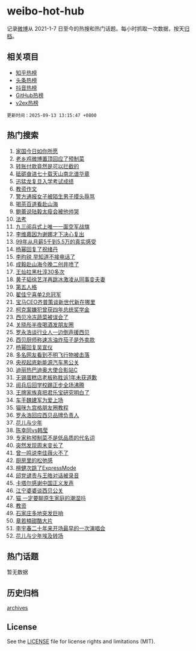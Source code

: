 # weibo-hot-hub

记录[微博](https://www.weibo.com)从 2021-1-7 日至今的热搜和热门话题。每小时抓取一次数据，按天[归档](archives)。

## 相关项目

- [知乎热榜](https://github.com/lonnyzhang423/zhihu-hot-hub)
- [头条热榜](https://github.com/lonnyzhang423/toutiao-hot-hub)
- [抖音热榜](https://github.com/lonnyzhang423/douyin-hot-hub)
- [GitHub热榜](https://github.com/lonnyzhang423/github-hot-hub)
- [v2ex热榜](https://github.com/lonnyzhang423/v2ex-hot-hub)


`更新时间：2025-09-13 13:15:47 +0800`

## 热门搜索

1. [家国今日如你所愿](https://m.weibo.cn/search?containerid=100103type%3D1%26t%3D10%26q%3D%23%E5%AE%B6%E5%9B%BD%E4%BB%8A%E6%97%A5%E5%A6%82%E4%BD%A0%E6%89%80%E6%84%BF%23&stream_entry_id=51&isnewpage=1&extparam=seat%3D1%26c_type%3D51%26q%3D%2523%25E5%25AE%25B6%25E5%259B%25BD%25E4%25BB%258A%25E6%2597%25A5%25E5%25A6%2582%25E4%25BD%25A0%25E6%2589%2580%25E6%2584%25BF%2523%26dgr%3D0%26cate%3D10103%26pos%3D0%26filter_type%3Drealtimehot%26stream_entry_id%3D51%26display_time%3D1757740545%26pre_seqid%3D17577405456410210545148)
1. [老乡鸡微博置顶回应了预制菜](https://m.weibo.cn/search?containerid=100103type%3D1%26t%3D10%26q%3D%23%E8%80%81%E4%B9%A1%E9%B8%A1%E5%BE%AE%E5%8D%9A%E7%BD%AE%E9%A1%B6%E5%9B%9E%E5%BA%94%E4%BA%86%E9%A2%84%E5%88%B6%E8%8F%9C%23&stream_entry_id=31&isnewpage=1&extparam=seat%3D1%26q%3D%2523%25E8%2580%2581%25E4%25B9%25A1%25E9%25B8%25A1%25E5%25BE%25AE%25E5%258D%259A%25E7%25BD%25AE%25E9%25A1%25B6%25E5%259B%259E%25E5%25BA%2594%25E4%25BA%2586%25E9%25A2%2584%25E5%2588%25B6%25E8%258F%259C%2523%26dgr%3D0%26filter_type%3Drealtimehot%26c_type%3D31%26band_rank%3D1%26pos%3D0%26cate%3D5001%26realpos%3D1%26lcate%3D5001%26flag%3D0%26stream_entry_id%3D31%26display_time%3D1757740545%26pre_seqid%3D17577405456410210545148)
1. [转账付款竟然是可以拦截的](https://m.weibo.cn/search?containerid=100103type%3D1%26t%3D10%26q%3D%E8%BD%AC%E8%B4%A6%E4%BB%98%E6%AC%BE%E7%AB%9F%E7%84%B6%E6%98%AF%E5%8F%AF%E4%BB%A5%E6%8B%A6%E6%88%AA%E7%9A%84&stream_entry_id=31&isnewpage=1&extparam=seat%3D1%26q%3D%25E8%25BD%25AC%25E8%25B4%25A6%25E4%25BB%2598%25E6%25AC%25BE%25E7%25AB%259F%25E7%2584%25B6%25E6%2598%25AF%25E5%258F%25AF%25E4%25BB%25A5%25E6%258B%25A6%25E6%2588%25AA%25E7%259A%2584%26dgr%3D0%26filter_type%3Drealtimehot%26c_type%3D31%26band_rank%3D2%26pos%3D1%26cate%3D5001%26realpos%3D2%26lcate%3D5001%26flag%3D1%26stream_entry_id%3D31%26display_time%3D1757740545%26pre_seqid%3D17577405456410210545148)
1. [砥砺奋进七十载天山南北谱华章](https://m.weibo.cn/search?containerid=100103type%3D1%26t%3D10%26q%3D%23%E7%A0%A5%E7%A0%BA%E5%A5%8B%E8%BF%9B%E4%B8%83%E5%8D%81%E8%BD%BD%E5%A4%A9%E5%B1%B1%E5%8D%97%E5%8C%97%E8%B0%B1%E5%8D%8E%E7%AB%A0%23&stream_entry_id=31&isnewpage=1&extparam=seat%3D1%26q%3D%2523%25E7%25A0%25A5%25E7%25A0%25BA%25E5%25A5%258B%25E8%25BF%259B%25E4%25B8%2583%25E5%258D%2581%25E8%25BD%25BD%25E5%25A4%25A9%25E5%25B1%25B1%25E5%258D%2597%25E5%258C%2597%25E8%25B0%25B1%25E5%258D%258E%25E7%25AB%25A0%2523%26dgr%3D0%26filter_type%3Drealtimehot%26c_type%3D31%26band_rank%3D3%26pos%3D2%26cate%3D5001%26realpos%3D3%26lcate%3D5001%26flag%3D1%26stream_entry_id%3D31%26display_time%3D1757740545%26pre_seqid%3D17577405456410210545148)
1. [迅猛龙复旦入学考试成绩](https://m.weibo.cn/search?containerid=100103type%3D1%26t%3D10%26q%3D%E8%BF%85%E7%8C%9B%E9%BE%99%E5%A4%8D%E6%97%A6%E5%85%A5%E5%AD%A6%E8%80%83%E8%AF%95%E6%88%90%E7%BB%A9&stream_entry_id=31&isnewpage=1&extparam=seat%3D1%26q%3D%25E8%25BF%2585%25E7%258C%259B%25E9%25BE%2599%25E5%25A4%258D%25E6%2597%25A6%25E5%2585%25A5%25E5%25AD%25A6%25E8%2580%2583%25E8%25AF%2595%25E6%2588%2590%25E7%25BB%25A9%26dgr%3D0%26filter_type%3Drealtimehot%26c_type%3D31%26band_rank%3D4%26pos%3D3%26cate%3D5001%26realpos%3D4%26lcate%3D5001%26flag%3D1%26stream_entry_id%3D31%26display_time%3D1757740545%26pre_seqid%3D17577405456410210545148)
1. [教资作文](https://m.weibo.cn/search?containerid=100103type%3D1%26t%3D10%26q%3D%E6%95%99%E8%B5%84%E4%BD%9C%E6%96%87&stream_entry_id=31&isnewpage=1&extparam=seat%3D1%26q%3D%25E6%2595%2599%25E8%25B5%2584%25E4%25BD%259C%25E6%2596%2587%26dgr%3D0%26filter_type%3Drealtimehot%26c_type%3D31%26band_rank%3D5%26pos%3D4%26cate%3D5001%26realpos%3D5%26lcate%3D5001%26flag%3D0%26stream_entry_id%3D31%26display_time%3D1757740545%26pre_seqid%3D17577405456410210545148)
1. [警方通报女子被陌生男子摸头辱骂](https://m.weibo.cn/search?containerid=100103type%3D1%26t%3D10%26q%3D%23%E8%AD%A6%E6%96%B9%E9%80%9A%E6%8A%A5%E5%A5%B3%E5%AD%90%E8%A2%AB%E9%99%8C%E7%94%9F%E7%94%B7%E5%AD%90%E6%91%B8%E5%A4%B4%E8%BE%B1%E9%AA%82%23&stream_entry_id=31&isnewpage=1&extparam=seat%3D1%26q%3D%2523%25E8%25AD%25A6%25E6%2596%25B9%25E9%2580%259A%25E6%258A%25A5%25E5%25A5%25B3%25E5%25AD%2590%25E8%25A2%25AB%25E9%2599%258C%25E7%2594%259F%25E7%2594%25B7%25E5%25AD%2590%25E6%2591%25B8%25E5%25A4%25B4%25E8%25BE%25B1%25E9%25AA%2582%2523%26dgr%3D0%26filter_type%3Drealtimehot%26c_type%3D31%26band_rank%3D6%26pos%3D5%26cate%3D5001%26realpos%3D6%26lcate%3D5001%26flag%3D0%26stream_entry_id%3D31%26display_time%3D1757740545%26pre_seqid%3D17577405456410210545148)
1. [喝茶百道看赴山海](https://m.weibo.cn/search?containerid=100103type%3D1%26t%3D10%26q%3D%23%E5%96%9D%E8%8C%B6%E7%99%BE%E9%81%93%E7%9C%8B%E8%B5%B4%E5%B1%B1%E6%B5%B7%23&stream_entry_id=31&isnewpage=1&extparam=seat%3D1%26q%3D%2523%25E5%2596%259D%25E8%258C%25B6%25E7%2599%25BE%25E9%2581%2593%25E7%259C%258B%25E8%25B5%25B4%25E5%25B1%25B1%25E6%25B5%25B7%2523%26dgr%3D0%26adid%3D300796%26band_rank%3D7%26c_type%3D31%26is_ad_pos%3D1%26filter_type%3Drealtimehot%26cate%3D5001%26lcate%3D5001%26pos%3D6%26topic_ad%3D1%26stream_entry_id%3D31%26display_time%3D1757740545%26pre_seqid%3D17577405456410210545148)
1. [鲍蕾说陆毅太瘦会被他帅哭](https://m.weibo.cn/search?containerid=100103type%3D1%26t%3D10%26q%3D%E9%B2%8D%E8%95%BE%E8%AF%B4%E9%99%86%E6%AF%85%E5%A4%AA%E7%98%A6%E4%BC%9A%E8%A2%AB%E4%BB%96%E5%B8%85%E5%93%AD&stream_entry_id=31&isnewpage=1&extparam=seat%3D1%26q%3D%25E9%25B2%258D%25E8%2595%25BE%25E8%25AF%25B4%25E9%2599%2586%25E6%25AF%2585%25E5%25A4%25AA%25E7%2598%25A6%25E4%25BC%259A%25E8%25A2%25AB%25E4%25BB%2596%25E5%25B8%2585%25E5%2593%25AD%26dgr%3D0%26filter_type%3Drealtimehot%26c_type%3D31%26band_rank%3D7%26pos%3D7%26cate%3D5001%26realpos%3D7%26lcate%3D5001%26flag%3D1%26stream_entry_id%3D31%26display_time%3D1757740545%26pre_seqid%3D17577405456410210545148)
1. [法考](https://m.weibo.cn/search?containerid=100103type%3D1%26t%3D10%26q%3D%E6%B3%95%E8%80%83&stream_entry_id=31&isnewpage=1&extparam=seat%3D1%26q%3D%25E6%25B3%2595%25E8%2580%2583%26dgr%3D0%26filter_type%3Drealtimehot%26c_type%3D31%26band_rank%3D8%26pos%3D8%26cate%3D5001%26realpos%3D8%26lcate%3D5001%26flag%3D0%26stream_entry_id%3D31%26display_time%3D1757740545%26pre_seqid%3D17577405456410210545148)
1. [九三阅兵式上唯一一面空军战旗](https://m.weibo.cn/search?containerid=100103type%3D1%26t%3D10%26q%3D%23%E4%B9%9D%E4%B8%89%E9%98%85%E5%85%B5%E5%BC%8F%E4%B8%8A%E5%94%AF%E4%B8%80%E4%B8%80%E9%9D%A2%E7%A9%BA%E5%86%9B%E6%88%98%E6%97%97%23&stream_entry_id=31&isnewpage=1&extparam=seat%3D1%26q%3D%2523%25E4%25B9%259D%25E4%25B8%2589%25E9%2598%2585%25E5%2585%25B5%25E5%25BC%258F%25E4%25B8%258A%25E5%2594%25AF%25E4%25B8%2580%25E4%25B8%2580%25E9%259D%25A2%25E7%25A9%25BA%25E5%2586%259B%25E6%2588%2598%25E6%2597%2597%2523%26dgr%3D0%26filter_type%3Drealtimehot%26c_type%3D31%26band_rank%3D9%26pos%3D9%26cate%3D5001%26realpos%3D9%26lcate%3D5001%26flag%3D0%26stream_entry_id%3D31%26display_time%3D1757740545%26pre_seqid%3D17577405456410210545148)
1. [李维嘉因为谢娜才下决心复出](https://m.weibo.cn/search?containerid=100103type%3D1%26t%3D10%26q%3D%E6%9D%8E%E7%BB%B4%E5%98%89%E5%9B%A0%E4%B8%BA%E8%B0%A2%E5%A8%9C%E6%89%8D%E4%B8%8B%E5%86%B3%E5%BF%83%E5%A4%8D%E5%87%BA&stream_entry_id=31&isnewpage=1&extparam=seat%3D1%26q%3D%25E6%259D%258E%25E7%25BB%25B4%25E5%2598%2589%25E5%259B%25A0%25E4%25B8%25BA%25E8%25B0%25A2%25E5%25A8%259C%25E6%2589%258D%25E4%25B8%258B%25E5%2586%25B3%25E5%25BF%2583%25E5%25A4%258D%25E5%2587%25BA%26dgr%3D0%26filter_type%3Drealtimehot%26c_type%3D31%26band_rank%3D10%26pos%3D10%26cate%3D5001%26realpos%3D10%26lcate%3D5001%26flag%3D1%26stream_entry_id%3D31%26display_time%3D1757740545%26pre_seqid%3D17577405456410210545148)
1. [99年从月薪5千到5.5万的真实感受](https://m.weibo.cn/search?containerid=100103type%3D1%26t%3D10%26q%3D99%E5%B9%B4%E4%BB%8E%E6%9C%88%E8%96%AA5%E5%8D%83%E5%88%B05.5%E4%B8%87%E7%9A%84%E7%9C%9F%E5%AE%9E%E6%84%9F%E5%8F%97&stream_entry_id=31&isnewpage=1&extparam=seat%3D1%26q%3D99%25E5%25B9%25B4%25E4%25BB%258E%25E6%259C%2588%25E8%2596%25AA5%25E5%258D%2583%25E5%2588%25B05.5%25E4%25B8%2587%25E7%259A%2584%25E7%259C%259F%25E5%25AE%259E%25E6%2584%259F%25E5%258F%2597%26dgr%3D0%26filter_type%3Drealtimehot%26c_type%3D31%26band_rank%3D11%26pos%3D11%26cate%3D5001%26realpos%3D11%26lcate%3D5001%26flag%3D2%26stream_entry_id%3D31%26display_time%3D1757740545%26pre_seqid%3D17577405456410210545148)
1. [杨幂回复了祝绪丹](https://m.weibo.cn/search?containerid=100103type%3D1%26t%3D10%26q%3D%23%E6%9D%A8%E5%B9%82%E5%9B%9E%E5%A4%8D%E4%BA%86%E7%A5%9D%E7%BB%AA%E4%B8%B9%23&stream_entry_id=31&isnewpage=1&extparam=seat%3D1%26q%3D%2523%25E6%259D%25A8%25E5%25B9%2582%25E5%259B%259E%25E5%25A4%258D%25E4%25BA%2586%25E7%25A5%259D%25E7%25BB%25AA%25E4%25B8%25B9%2523%26dgr%3D0%26filter_type%3Drealtimehot%26c_type%3D31%26band_rank%3D12%26pos%3D12%26cate%3D5001%26realpos%3D12%26lcate%3D5001%26flag%3D0%26stream_entry_id%3D31%26display_time%3D1757740545%26pre_seqid%3D17577405456410210545148)
1. [李昀锐 早知道不接电话了](https://m.weibo.cn/search?containerid=100103type%3D1%26t%3D10%26q%3D%E6%9D%8E%E6%98%80%E9%94%90+%E6%97%A9%E7%9F%A5%E9%81%93%E4%B8%8D%E6%8E%A5%E7%94%B5%E8%AF%9D%E4%BA%86&stream_entry_id=31&isnewpage=1&extparam=seat%3D1%26q%3D%25E6%259D%258E%25E6%2598%2580%25E9%2594%2590%2520%25E6%2597%25A9%25E7%259F%25A5%25E9%2581%2593%25E4%25B8%258D%25E6%258E%25A5%25E7%2594%25B5%25E8%25AF%259D%25E4%25BA%2586%26dgr%3D0%26filter_type%3Drealtimehot%26c_type%3D31%26band_rank%3D13%26pos%3D13%26cate%3D5001%26realpos%3D13%26lcate%3D5001%26flag%3D0%26stream_entry_id%3D31%26display_time%3D1757740545%26pre_seqid%3D17577405456410210545148)
1. [成毅赴山海今晚二创井喷了](https://m.weibo.cn/search?containerid=100103type%3D1%26t%3D10%26q%3D%E6%88%90%E6%AF%85%E8%B5%B4%E5%B1%B1%E6%B5%B7%E4%BB%8A%E6%99%9A%E4%BA%8C%E5%88%9B%E4%BA%95%E5%96%B7%E4%BA%86&stream_entry_id=31&isnewpage=1&extparam=seat%3D1%26q%3D%25E6%2588%2590%25E6%25AF%2585%25E8%25B5%25B4%25E5%25B1%25B1%25E6%25B5%25B7%25E4%25BB%258A%25E6%2599%259A%25E4%25BA%258C%25E5%2588%259B%25E4%25BA%2595%25E5%2596%25B7%25E4%25BA%2586%26dgr%3D0%26filter_type%3Drealtimehot%26c_type%3D31%26band_rank%3D14%26pos%3D14%26cate%3D5001%26realpos%3D14%26lcate%3D5001%26flag%3D0%26stream_entry_id%3D31%26display_time%3D1757740545%26pre_seqid%3D17577405456410210545148)
1. [王灿拉黑杜淳30多次](https://m.weibo.cn/search?containerid=100103type%3D1%26t%3D10%26q%3D%E7%8E%8B%E7%81%BF%E6%8B%89%E9%BB%91%E6%9D%9C%E6%B7%B330%E5%A4%9A%E6%AC%A1&stream_entry_id=31&isnewpage=1&extparam=seat%3D1%26q%3D%25E7%258E%258B%25E7%2581%25BF%25E6%258B%2589%25E9%25BB%2591%25E6%259D%259C%25E6%25B7%25B330%25E5%25A4%259A%25E6%25AC%25A1%26dgr%3D0%26filter_type%3Drealtimehot%26c_type%3D31%26band_rank%3D15%26pos%3D15%26cate%3D5001%26realpos%3D15%26lcate%3D5001%26flag%3D0%26stream_entry_id%3D31%26display_time%3D1757740545%26pre_seqid%3D17577405456410210545148)
1. [黄子韬徐艺洋再跳冰激凌从同事变夫妻](https://m.weibo.cn/search?containerid=100103type%3D1%26t%3D10%26q%3D%E9%BB%84%E5%AD%90%E9%9F%AC%E5%BE%90%E8%89%BA%E6%B4%8B%E5%86%8D%E8%B7%B3%E5%86%B0%E6%BF%80%E5%87%8C%E4%BB%8E%E5%90%8C%E4%BA%8B%E5%8F%98%E5%A4%AB%E5%A6%BB&stream_entry_id=31&isnewpage=1&extparam=seat%3D1%26q%3D%25E9%25BB%2584%25E5%25AD%2590%25E9%259F%25AC%25E5%25BE%2590%25E8%2589%25BA%25E6%25B4%258B%25E5%2586%258D%25E8%25B7%25B3%25E5%2586%25B0%25E6%25BF%2580%25E5%2587%258C%25E4%25BB%258E%25E5%2590%258C%25E4%25BA%258B%25E5%258F%2598%25E5%25A4%25AB%25E5%25A6%25BB%26dgr%3D0%26filter_type%3Drealtimehot%26c_type%3D31%26band_rank%3D16%26pos%3D16%26cate%3D5001%26realpos%3D16%26lcate%3D5001%26flag%3D0%26stream_entry_id%3D31%26display_time%3D1757740545%26pre_seqid%3D17577405456410210545148)
1. [第五人格](https://m.weibo.cn/search?containerid=100103type%3D1%26t%3D10%26q%3D%E7%AC%AC%E4%BA%94%E4%BA%BA%E6%A0%BC&stream_entry_id=31&isnewpage=1&extparam=seat%3D1%26q%3D%25E7%25AC%25AC%25E4%25BA%2594%25E4%25BA%25BA%25E6%25A0%25BC%26dgr%3D0%26filter_type%3Drealtimehot%26c_type%3D31%26band_rank%3D17%26pos%3D17%26cate%3D5001%26realpos%3D17%26lcate%3D5001%26flag%3D1%26stream_entry_id%3D31%26display_time%3D1757740545%26pre_seqid%3D17577405456410210545148)
1. [翟佳宁喜单2总冠军](https://m.weibo.cn/search?containerid=100103type%3D1%26t%3D10%26q%3D%E7%BF%9F%E4%BD%B3%E5%AE%81%E5%96%9C%E5%8D%952%E6%80%BB%E5%86%A0%E5%86%9B&stream_entry_id=31&isnewpage=1&extparam=seat%3D1%26q%3D%25E7%25BF%259F%25E4%25BD%25B3%25E5%25AE%2581%25E5%2596%259C%25E5%258D%25952%25E6%2580%25BB%25E5%2586%25A0%25E5%2586%259B%26dgr%3D0%26filter_type%3Drealtimehot%26c_type%3D31%26band_rank%3D18%26pos%3D18%26cate%3D5001%26realpos%3D18%26lcate%3D5001%26flag%3D1%26stream_entry_id%3D31%26display_time%3D1757740545%26pre_seqid%3D17577405456410210545148)
1. [宝马CEO齐普策谈新世代新在哪里](https://m.weibo.cn/search?containerid=100103type%3D1%26t%3D10%26q%3D%23%E5%AE%9D%E9%A9%ACCEO%E9%BD%90%E6%99%AE%E7%AD%96%E8%B0%88%E6%96%B0%E4%B8%96%E4%BB%A3%E6%96%B0%E5%9C%A8%E5%93%AA%E9%87%8C%23&stream_entry_id=31&isnewpage=1&extparam=seat%3D1%26q%3D%2523%25E5%25AE%259D%25E9%25A9%25ACCEO%25E9%25BD%2590%25E6%2599%25AE%25E7%25AD%2596%25E8%25B0%2588%25E6%2596%25B0%25E4%25B8%2596%25E4%25BB%25A3%25E6%2596%25B0%25E5%259C%25A8%25E5%2593%25AA%25E9%2587%258C%2523%26dgr%3D0%26filter_type%3Drealtimehot%26c_type%3D31%26band_rank%3D19%26pos%3D19%26cate%3D5001%26realpos%3D19%26lcate%3D5001%26flag%3D1%26stream_entry_id%3D31%26display_time%3D1757740545%26pre_seqid%3D17577405456410210545148)
1. [柯克案嫌犯曾获四年总统奖学金](https://m.weibo.cn/search?containerid=100103type%3D1%26t%3D10%26q%3D%23%E6%9F%AF%E5%85%8B%E6%A1%88%E5%AB%8C%E7%8A%AF%E6%9B%BE%E8%8E%B7%E5%9B%9B%E5%B9%B4%E6%80%BB%E7%BB%9F%E5%A5%96%E5%AD%A6%E9%87%91%23&stream_entry_id=31&isnewpage=1&extparam=seat%3D1%26q%3D%2523%25E6%259F%25AF%25E5%2585%258B%25E6%25A1%2588%25E5%25AB%258C%25E7%258A%25AF%25E6%259B%25BE%25E8%258E%25B7%25E5%259B%259B%25E5%25B9%25B4%25E6%2580%25BB%25E7%25BB%259F%25E5%25A5%2596%25E5%25AD%25A6%25E9%2587%2591%2523%26dgr%3D0%26filter_type%3Drealtimehot%26c_type%3D31%26band_rank%3D20%26pos%3D20%26cate%3D5001%26realpos%3D20%26lcate%3D5001%26flag%3D1%26stream_entry_id%3D31%26display_time%3D1757740545%26pre_seqid%3D17577405456410210545148)
1. [西贝冷冻蔬菜被误会了](https://m.weibo.cn/search?containerid=100103type%3D1%26t%3D10%26q%3D%23%E8%A5%BF%E8%B4%9D%E5%86%B7%E5%86%BB%E8%94%AC%E8%8F%9C%E8%A2%AB%E8%AF%AF%E4%BC%9A%E4%BA%86%23&stream_entry_id=31&isnewpage=1&extparam=seat%3D1%26q%3D%2523%25E8%25A5%25BF%25E8%25B4%259D%25E5%2586%25B7%25E5%2586%25BB%25E8%2594%25AC%25E8%258F%259C%25E8%25A2%25AB%25E8%25AF%25AF%25E4%25BC%259A%25E4%25BA%2586%2523%26dgr%3D0%26filter_type%3Drealtimehot%26c_type%3D31%26band_rank%3D21%26pos%3D21%26cate%3D5001%26realpos%3D21%26lcate%3D5001%26flag%3D2%26stream_entry_id%3D31%26display_time%3D1757740545%26pre_seqid%3D17577405456410210545148)
1. [关晓彤半夜喝酒发朋友圈](https://m.weibo.cn/search?containerid=100103type%3D1%26t%3D10%26q%3D%E5%85%B3%E6%99%93%E5%BD%A4%E5%8D%8A%E5%A4%9C%E5%96%9D%E9%85%92%E5%8F%91%E6%9C%8B%E5%8F%8B%E5%9C%88&stream_entry_id=31&isnewpage=1&extparam=seat%3D1%26q%3D%25E5%2585%25B3%25E6%2599%2593%25E5%25BD%25A4%25E5%258D%258A%25E5%25A4%259C%25E5%2596%259D%25E9%2585%2592%25E5%258F%2591%25E6%259C%258B%25E5%258F%258B%25E5%259C%2588%26dgr%3D0%26filter_type%3Drealtimehot%26c_type%3D31%26band_rank%3D22%26pos%3D22%26cate%3D5001%26realpos%3D22%26lcate%3D5001%26flag%3D2%26stream_entry_id%3D31%26display_time%3D1757740545%26pre_seqid%3D17577405456410210545148)
1. [罗永浩谈行业人一边倒声援西贝](https://m.weibo.cn/search?containerid=100103type%3D1%26t%3D10%26q%3D%23%E7%BD%97%E6%B0%B8%E6%B5%A9%E8%B0%88%E8%A1%8C%E4%B8%9A%E4%BA%BA%E4%B8%80%E8%BE%B9%E5%80%92%E5%A3%B0%E6%8F%B4%E8%A5%BF%E8%B4%9D%23&stream_entry_id=31&isnewpage=1&extparam=seat%3D1%26q%3D%2523%25E7%25BD%2597%25E6%25B0%25B8%25E6%25B5%25A9%25E8%25B0%2588%25E8%25A1%258C%25E4%25B8%259A%25E4%25BA%25BA%25E4%25B8%2580%25E8%25BE%25B9%25E5%2580%2592%25E5%25A3%25B0%25E6%258F%25B4%25E8%25A5%25BF%25E8%25B4%259D%2523%26dgr%3D0%26filter_type%3Drealtimehot%26c_type%3D31%26band_rank%3D23%26pos%3D23%26cate%3D5001%26realpos%3D23%26lcate%3D5001%26flag%3D0%26stream_entry_id%3D31%26display_time%3D1757740545%26pre_seqid%3D17577405456410210545148)
1. [西贝厨师称速冻油炸茄子是外卖款](https://m.weibo.cn/search?containerid=100103type%3D1%26t%3D10%26q%3D%23%E8%A5%BF%E8%B4%9D%E5%8E%A8%E5%B8%88%E7%A7%B0%E9%80%9F%E5%86%BB%E6%B2%B9%E7%82%B8%E8%8C%84%E5%AD%90%E6%98%AF%E5%A4%96%E5%8D%96%E6%AC%BE%23&stream_entry_id=31&isnewpage=1&extparam=seat%3D1%26q%3D%2523%25E8%25A5%25BF%25E8%25B4%259D%25E5%258E%25A8%25E5%25B8%2588%25E7%25A7%25B0%25E9%2580%259F%25E5%2586%25BB%25E6%25B2%25B9%25E7%2582%25B8%25E8%258C%2584%25E5%25AD%2590%25E6%2598%25AF%25E5%25A4%2596%25E5%258D%2596%25E6%25AC%25BE%2523%26dgr%3D0%26filter_type%3Drealtimehot%26c_type%3D31%26band_rank%3D24%26pos%3D24%26cate%3D5001%26realpos%3D24%26lcate%3D5001%26flag%3D0%26stream_entry_id%3D31%26display_time%3D1757740545%26pre_seqid%3D17577405456410210545148)
1. [杨幂回复吴宣仪](https://m.weibo.cn/search?containerid=100103type%3D1%26t%3D10%26q%3D%23%E6%9D%A8%E5%B9%82%E5%9B%9E%E5%A4%8D%E5%90%B4%E5%AE%A3%E4%BB%AA%23&stream_entry_id=31&isnewpage=1&extparam=seat%3D1%26q%3D%2523%25E6%259D%25A8%25E5%25B9%2582%25E5%259B%259E%25E5%25A4%258D%25E5%2590%25B4%25E5%25AE%25A3%25E4%25BB%25AA%2523%26dgr%3D0%26filter_type%3Drealtimehot%26c_type%3D31%26band_rank%3D25%26pos%3D25%26cate%3D5001%26realpos%3D25%26lcate%3D5001%26flag%3D0%26stream_entry_id%3D31%26display_time%3D1757740545%26pre_seqid%3D17577405456410210545148)
1. [多名网友看到不明飞行物被击落](https://m.weibo.cn/search?containerid=100103type%3D1%26t%3D10%26q%3D%23%E5%A4%9A%E5%90%8D%E7%BD%91%E5%8F%8B%E7%9C%8B%E5%88%B0%E4%B8%8D%E6%98%8E%E9%A3%9E%E8%A1%8C%E7%89%A9%E8%A2%AB%E5%87%BB%E8%90%BD%23&stream_entry_id=31&isnewpage=1&extparam=seat%3D1%26q%3D%2523%25E5%25A4%259A%25E5%2590%258D%25E7%25BD%2591%25E5%258F%258B%25E7%259C%258B%25E5%2588%25B0%25E4%25B8%258D%25E6%2598%258E%25E9%25A3%259E%25E8%25A1%258C%25E7%2589%25A9%25E8%25A2%25AB%25E5%2587%25BB%25E8%2590%25BD%2523%26dgr%3D0%26filter_type%3Drealtimehot%26c_type%3D31%26band_rank%3D26%26pos%3D26%26cate%3D5001%26realpos%3D26%26lcate%3D5001%26flag%3D1%26stream_entry_id%3D31%26display_time%3D1757740545%26pre_seqid%3D17577405456410210545148)
1. [央视起底新能源汽车黑公关](https://m.weibo.cn/search?containerid=100103type%3D1%26t%3D10%26q%3D%23%E5%A4%AE%E8%A7%86%E8%B5%B7%E5%BA%95%E6%96%B0%E8%83%BD%E6%BA%90%E6%B1%BD%E8%BD%A6%E9%BB%91%E5%85%AC%E5%85%B3%23&stream_entry_id=31&isnewpage=1&extparam=seat%3D1%26q%3D%2523%25E5%25A4%25AE%25E8%25A7%2586%25E8%25B5%25B7%25E5%25BA%2595%25E6%2596%25B0%25E8%2583%25BD%25E6%25BA%2590%25E6%25B1%25BD%25E8%25BD%25A6%25E9%25BB%2591%25E5%2585%25AC%25E5%2585%25B3%2523%26dgr%3D0%26filter_type%3Drealtimehot%26c_type%3D31%26band_rank%3D27%26pos%3D27%26cate%3D5001%26realpos%3D27%26lcate%3D5001%26flag%3D0%26stream_entry_id%3D31%26display_time%3D1757740545%26pre_seqid%3D17577405456410210545148)
1. [迪丽热巴迪奥大使合影站C](https://m.weibo.cn/search?containerid=100103type%3D1%26t%3D10%26q%3D%23%E8%BF%AA%E4%B8%BD%E7%83%AD%E5%B7%B4%E8%BF%AA%E5%A5%A5%E5%A4%A7%E4%BD%BF%E5%90%88%E5%BD%B1%E7%AB%99C%23&stream_entry_id=31&isnewpage=1&extparam=seat%3D1%26q%3D%2523%25E8%25BF%25AA%25E4%25B8%25BD%25E7%2583%25AD%25E5%25B7%25B4%25E8%25BF%25AA%25E5%25A5%25A5%25E5%25A4%25A7%25E4%25BD%25BF%25E5%2590%2588%25E5%25BD%25B1%25E7%25AB%2599C%2523%26dgr%3D0%26filter_type%3Drealtimehot%26c_type%3D31%26band_rank%3D28%26pos%3D28%26cate%3D5001%26realpos%3D28%26lcate%3D5001%26flag%3D0%26stream_entry_id%3D31%26display_time%3D1757740545%26pre_seqid%3D17577405456410210545148)
1. [无锡蛋糕店老板称胜诉1年未获道歉](https://m.weibo.cn/search?containerid=100103type%3D1%26t%3D10%26q%3D%23%E6%97%A0%E9%94%A1%E8%9B%8B%E7%B3%95%E5%BA%97%E8%80%81%E6%9D%BF%E7%A7%B0%E8%83%9C%E8%AF%891%E5%B9%B4%E6%9C%AA%E8%8E%B7%E9%81%93%E6%AD%89%23&stream_entry_id=31&isnewpage=1&extparam=seat%3D1%26q%3D%2523%25E6%2597%25A0%25E9%2594%25A1%25E8%259B%258B%25E7%25B3%2595%25E5%25BA%2597%25E8%2580%2581%25E6%259D%25BF%25E7%25A7%25B0%25E8%2583%259C%25E8%25AF%25891%25E5%25B9%25B4%25E6%259C%25AA%25E8%258E%25B7%25E9%2581%2593%25E6%25AD%2589%2523%26dgr%3D0%26filter_type%3Drealtimehot%26c_type%3D31%26band_rank%3D29%26pos%3D29%26cate%3D5001%26realpos%3D29%26lcate%3D5001%26flag%3D1%26stream_entry_id%3D31%26display_time%3D1757740545%26pre_seqid%3D17577405456410210545148)
1. [阅兵后回学校踢正步全场沸腾](https://m.weibo.cn/search?containerid=100103type%3D1%26t%3D10%26q%3D%23%E9%98%85%E5%85%B5%E5%90%8E%E5%9B%9E%E5%AD%A6%E6%A0%A1%E8%B8%A2%E6%AD%A3%E6%AD%A5%E5%85%A8%E5%9C%BA%E6%B2%B8%E8%85%BE%23&stream_entry_id=31&isnewpage=1&extparam=seat%3D1%26q%3D%2523%25E9%2598%2585%25E5%2585%25B5%25E5%2590%258E%25E5%259B%259E%25E5%25AD%25A6%25E6%25A0%25A1%25E8%25B8%25A2%25E6%25AD%25A3%25E6%25AD%25A5%25E5%2585%25A8%25E5%259C%25BA%25E6%25B2%25B8%25E8%2585%25BE%2523%26dgr%3D0%26filter_type%3Drealtimehot%26c_type%3D31%26band_rank%3D30%26pos%3D30%26cate%3D5001%26realpos%3D30%26lcate%3D5001%26flag%3D1%26stream_entry_id%3D31%26display_time%3D1757740545%26pre_seqid%3D17577405456410210545148)
1. [王牌家族真把君乐宝研究明白了](https://m.weibo.cn/search?containerid=100103type%3D1%26t%3D10%26q%3D%23%E7%8E%8B%E7%89%8C%E5%AE%B6%E6%97%8F%E7%9C%9F%E6%8A%8A%E5%90%9B%E4%B9%90%E5%AE%9D%E7%A0%94%E7%A9%B6%E6%98%8E%E7%99%BD%E4%BA%86%23&stream_entry_id=31&isnewpage=1&extparam=seat%3D1%26q%3D%2523%25E7%258E%258B%25E7%2589%258C%25E5%25AE%25B6%25E6%2597%258F%25E7%259C%259F%25E6%258A%258A%25E5%2590%259B%25E4%25B9%2590%25E5%25AE%259D%25E7%25A0%2594%25E7%25A9%25B6%25E6%2598%258E%25E7%2599%25BD%25E4%25BA%2586%2523%26dgr%3D0%26filter_type%3Drealtimehot%26c_type%3D31%26band_rank%3D31%26pos%3D31%26cate%3D5001%26realpos%3D31%26lcate%3D5001%26flag%3D1%26stream_entry_id%3D31%26display_time%3D1757740545%26pre_seqid%3D17577405456410210545148)
1. [车手魏建军为爱上场](https://m.weibo.cn/search?containerid=100103type%3D1%26t%3D10%26q%3D%23%E8%BD%A6%E6%89%8B%E9%AD%8F%E5%BB%BA%E5%86%9B%E4%B8%BA%E7%88%B1%E4%B8%8A%E5%9C%BA%23&stream_entry_id=31&isnewpage=1&extparam=seat%3D1%26q%3D%2523%25E8%25BD%25A6%25E6%2589%258B%25E9%25AD%258F%25E5%25BB%25BA%25E5%2586%259B%25E4%25B8%25BA%25E7%2588%25B1%25E4%25B8%258A%25E5%259C%25BA%2523%26dgr%3D0%26filter_type%3Drealtimehot%26c_type%3D31%26band_rank%3D32%26pos%3D32%26cate%3D5001%26realpos%3D32%26lcate%3D5001%26flag%3D1%26stream_entry_id%3D31%26display_time%3D1757740545%26pre_seqid%3D17577405456410210545148)
1. [猫咪九宫格朋友圈教程](https://m.weibo.cn/search?containerid=100103type%3D1%26t%3D10%26q%3D%E7%8C%AB%E5%92%AA%E4%B9%9D%E5%AE%AB%E6%A0%BC%E6%9C%8B%E5%8F%8B%E5%9C%88%E6%95%99%E7%A8%8B&stream_entry_id=31&isnewpage=1&extparam=seat%3D1%26q%3D%25E7%258C%25AB%25E5%2592%25AA%25E4%25B9%259D%25E5%25AE%25AB%25E6%25A0%25BC%25E6%259C%258B%25E5%258F%258B%25E5%259C%2588%25E6%2595%2599%25E7%25A8%258B%26dgr%3D0%26filter_type%3Drealtimehot%26c_type%3D31%26band_rank%3D33%26pos%3D33%26cate%3D5001%26realpos%3D33%26lcate%3D5001%26flag%3D1%26stream_entry_id%3D31%26display_time%3D1757740545%26pre_seqid%3D17577405456410210545148)
1. [罗永浩回应西贝品牌负责人](https://m.weibo.cn/search?containerid=100103type%3D1%26t%3D10%26q%3D%23%E7%BD%97%E6%B0%B8%E6%B5%A9%E5%9B%9E%E5%BA%94%E8%A5%BF%E8%B4%9D%E5%93%81%E7%89%8C%E8%B4%9F%E8%B4%A3%E4%BA%BA%23&stream_entry_id=31&isnewpage=1&extparam=seat%3D1%26q%3D%2523%25E7%25BD%2597%25E6%25B0%25B8%25E6%25B5%25A9%25E5%259B%259E%25E5%25BA%2594%25E8%25A5%25BF%25E8%25B4%259D%25E5%2593%2581%25E7%2589%258C%25E8%25B4%259F%25E8%25B4%25A3%25E4%25BA%25BA%2523%26dgr%3D0%26filter_type%3Drealtimehot%26c_type%3D31%26band_rank%3D34%26pos%3D34%26cate%3D5001%26realpos%3D34%26lcate%3D5001%26flag%3D0%26stream_entry_id%3D31%26display_time%3D1757740545%26pre_seqid%3D17577405456410210545148)
1. [花儿与少年](https://m.weibo.cn/search?containerid=100103type%3D1%26t%3D10%26q%3D%E8%8A%B1%E5%84%BF%E4%B8%8E%E5%B0%91%E5%B9%B4&stream_entry_id=31&isnewpage=1&extparam=seat%3D1%26q%3D%25E8%258A%25B1%25E5%2584%25BF%25E4%25B8%258E%25E5%25B0%2591%25E5%25B9%25B4%26dgr%3D0%26filter_type%3Drealtimehot%26c_type%3D31%26band_rank%3D35%26pos%3D35%26cate%3D5001%26realpos%3D35%26lcate%3D5001%26flag%3D1%26stream_entry_id%3D31%26display_time%3D1757740545%26pre_seqid%3D17577405456410210545148)
1. [陈幸同vs韩莹](https://m.weibo.cn/search?containerid=100103type%3D1%26t%3D10%26q%3D%E9%99%88%E5%B9%B8%E5%90%8Cvs%E9%9F%A9%E8%8E%B9&stream_entry_id=31&isnewpage=1&extparam=seat%3D1%26q%3D%25E9%2599%2588%25E5%25B9%25B8%25E5%2590%258Cvs%25E9%259F%25A9%25E8%258E%25B9%26dgr%3D0%26filter_type%3Drealtimehot%26c_type%3D31%26band_rank%3D36%26pos%3D36%26cate%3D5001%26realpos%3D36%26lcate%3D5001%26flag%3D1%26stream_entry_id%3D31%26display_time%3D1757740545%26pre_seqid%3D17577405456410210545148)
1. [专家称预制菜不是低品质的代名词](https://m.weibo.cn/search?containerid=100103type%3D1%26t%3D10%26q%3D%23%E4%B8%93%E5%AE%B6%E7%A7%B0%E9%A2%84%E5%88%B6%E8%8F%9C%E4%B8%8D%E6%98%AF%E4%BD%8E%E5%93%81%E8%B4%A8%E7%9A%84%E4%BB%A3%E5%90%8D%E8%AF%8D%23&stream_entry_id=31&isnewpage=1&extparam=seat%3D1%26q%3D%2523%25E4%25B8%2593%25E5%25AE%25B6%25E7%25A7%25B0%25E9%25A2%2584%25E5%2588%25B6%25E8%258F%259C%25E4%25B8%258D%25E6%2598%25AF%25E4%25BD%258E%25E5%2593%2581%25E8%25B4%25A8%25E7%259A%2584%25E4%25BB%25A3%25E5%2590%258D%25E8%25AF%258D%2523%26dgr%3D0%26filter_type%3Drealtimehot%26c_type%3D31%26band_rank%3D37%26pos%3D37%26cate%3D5001%26realpos%3D37%26lcate%3D5001%26flag%3D1%26stream_entry_id%3D31%26display_time%3D1757740545%26pre_seqid%3D17577405456410210545148)
1. [突然发现周末变长了](https://m.weibo.cn/search?containerid=100103type%3D1%26t%3D10%26q%3D%E7%AA%81%E7%84%B6%E5%8F%91%E7%8E%B0%E5%91%A8%E6%9C%AB%E5%8F%98%E9%95%BF%E4%BA%86&stream_entry_id=31&isnewpage=1&extparam=seat%3D1%26q%3D%25E7%25AA%2581%25E7%2584%25B6%25E5%258F%2591%25E7%258E%25B0%25E5%2591%25A8%25E6%259C%25AB%25E5%258F%2598%25E9%2595%25BF%25E4%25BA%2586%26dgr%3D0%26filter_type%3Drealtimehot%26c_type%3D31%26band_rank%3D38%26pos%3D38%26cate%3D5001%26realpos%3D38%26lcate%3D5001%26flag%3D1%26stream_entry_id%3D31%26display_time%3D1757740545%26pre_seqid%3D17577405456410210545148)
1. [曾一鸣说李佳薇火不了](https://m.weibo.cn/search?containerid=100103type%3D1%26t%3D10%26q%3D%23%E6%9B%BE%E4%B8%80%E9%B8%A3%E8%AF%B4%E6%9D%8E%E4%BD%B3%E8%96%87%E7%81%AB%E4%B8%8D%E4%BA%86%23&stream_entry_id=31&isnewpage=1&extparam=seat%3D1%26q%3D%2523%25E6%259B%25BE%25E4%25B8%2580%25E9%25B8%25A3%25E8%25AF%25B4%25E6%259D%258E%25E4%25BD%25B3%25E8%2596%2587%25E7%2581%25AB%25E4%25B8%258D%25E4%25BA%2586%2523%26dgr%3D0%26filter_type%3Drealtimehot%26c_type%3D31%26band_rank%3D39%26pos%3D39%26cate%3D5001%26realpos%3D39%26lcate%3D5001%26flag%3D0%26stream_entry_id%3D31%26display_time%3D1757740545%26pre_seqid%3D17577405456410210545148)
1. [厨房里的松弛感](https://m.weibo.cn/search?containerid=100103type%3D1%26t%3D10%26q%3D%23%E5%8E%A8%E6%88%BF%E9%87%8C%E7%9A%84%E6%9D%BE%E5%BC%9B%E6%84%9F%23&stream_entry_id=31&isnewpage=1&extparam=seat%3D1%26q%3D%2523%25E5%258E%25A8%25E6%2588%25BF%25E9%2587%258C%25E7%259A%2584%25E6%259D%25BE%25E5%25BC%259B%25E6%2584%259F%2523%26flag%3D1%26adid%3D301138%26filter_type%3Drealtimehot%26c_type%3D31%26band_rank%3D40%26pos%3D40%26cate%3D5001%26realpos%3D40%26lcate%3D5001%26dgr%3D0%26stream_entry_id%3D31%26display_time%3D1757740545%26pre_seqid%3D17577405456410210545148)
1. [檀健次跳了ExpressMode](https://m.weibo.cn/search?containerid=100103type%3D1%26t%3D10%26q%3D%E6%AA%80%E5%81%A5%E6%AC%A1%E8%B7%B3%E4%BA%86ExpressMode&stream_entry_id=31&isnewpage=1&extparam=seat%3D1%26q%3D%25E6%25AA%2580%25E5%2581%25A5%25E6%25AC%25A1%25E8%25B7%25B3%25E4%25BA%2586ExpressMode%26dgr%3D0%26filter_type%3Drealtimehot%26c_type%3D31%26band_rank%3D41%26pos%3D41%26cate%3D5001%26realpos%3D41%26lcate%3D5001%26flag%3D1%26stream_entry_id%3D31%26display_time%3D1757740545%26pre_seqid%3D17577405456410210545148)
1. [邱党谴责与王皓对话被录音](https://m.weibo.cn/search?containerid=100103type%3D1%26t%3D10%26q%3D%23%E9%82%B1%E5%85%9A%E8%B0%B4%E8%B4%A3%E4%B8%8E%E7%8E%8B%E7%9A%93%E5%AF%B9%E8%AF%9D%E8%A2%AB%E5%BD%95%E9%9F%B3%23&stream_entry_id=31&isnewpage=1&extparam=seat%3D1%26q%3D%2523%25E9%2582%25B1%25E5%2585%259A%25E8%25B0%25B4%25E8%25B4%25A3%25E4%25B8%258E%25E7%258E%258B%25E7%259A%2593%25E5%25AF%25B9%25E8%25AF%259D%25E8%25A2%25AB%25E5%25BD%2595%25E9%259F%25B3%2523%26dgr%3D0%26filter_type%3Drealtimehot%26c_type%3D31%26band_rank%3D42%26pos%3D42%26cate%3D5001%26realpos%3D42%26lcate%3D5001%26flag%3D0%26stream_entry_id%3D31%26display_time%3D1757740545%26pre_seqid%3D17577405456410210545148)
1. [卡塔尔感谢中国正义发声](https://m.weibo.cn/search?containerid=100103type%3D1%26t%3D10%26q%3D%23%E5%8D%A1%E5%A1%94%E5%B0%94%E6%84%9F%E8%B0%A2%E4%B8%AD%E5%9B%BD%E6%AD%A3%E4%B9%89%E5%8F%91%E5%A3%B0%23&stream_entry_id=31&isnewpage=1&extparam=seat%3D1%26q%3D%2523%25E5%258D%25A1%25E5%25A1%2594%25E5%25B0%2594%25E6%2584%259F%25E8%25B0%25A2%25E4%25B8%25AD%25E5%259B%25BD%25E6%25AD%25A3%25E4%25B9%2589%25E5%258F%2591%25E5%25A3%25B0%2523%26dgr%3D0%26filter_type%3Drealtimehot%26c_type%3D31%26band_rank%3D43%26pos%3D43%26cate%3D5001%26realpos%3D43%26lcate%3D5001%26flag%3D0%26stream_entry_id%3D31%26display_time%3D1757740545%26pre_seqid%3D17577405456410210545148)
1. [江宁婆婆谈西贝公关](https://m.weibo.cn/search?containerid=100103type%3D1%26t%3D10%26q%3D%23%E6%B1%9F%E5%AE%81%E5%A9%86%E5%A9%86%E8%B0%88%E8%A5%BF%E8%B4%9D%E5%85%AC%E5%85%B3%23&stream_entry_id=31&isnewpage=1&extparam=seat%3D1%26q%3D%2523%25E6%25B1%259F%25E5%25AE%2581%25E5%25A9%2586%25E5%25A9%2586%25E8%25B0%2588%25E8%25A5%25BF%25E8%25B4%259D%25E5%2585%25AC%25E5%2585%25B3%2523%26dgr%3D0%26filter_type%3Drealtimehot%26c_type%3D31%26band_rank%3D44%26pos%3D44%26cate%3D5001%26realpos%3D44%26lcate%3D5001%26flag%3D0%26stream_entry_id%3D31%26display_time%3D1757740545%26pre_seqid%3D17577405456410210545148)
1. [猫 一定要聊原生家庭的潮湿吗](https://m.weibo.cn/search?containerid=100103type%3D1%26t%3D10%26q%3D%E7%8C%AB+%E4%B8%80%E5%AE%9A%E8%A6%81%E8%81%8A%E5%8E%9F%E7%94%9F%E5%AE%B6%E5%BA%AD%E7%9A%84%E6%BD%AE%E6%B9%BF%E5%90%97&stream_entry_id=31&isnewpage=1&extparam=seat%3D1%26q%3D%25E7%258C%25AB%2520%25E4%25B8%2580%25E5%25AE%259A%25E8%25A6%2581%25E8%2581%258A%25E5%258E%259F%25E7%2594%259F%25E5%25AE%25B6%25E5%25BA%25AD%25E7%259A%2584%25E6%25BD%25AE%25E6%25B9%25BF%25E5%2590%2597%26dgr%3D0%26filter_type%3Drealtimehot%26c_type%3D31%26band_rank%3D45%26pos%3D45%26cate%3D5001%26realpos%3D45%26lcate%3D5001%26flag%3D0%26stream_entry_id%3D31%26display_time%3D1757740545%26pre_seqid%3D17577405456410210545148)
1. [教资](https://m.weibo.cn/search?containerid=100103type%3D1%26t%3D10%26q%3D%E6%95%99%E8%B5%84&stream_entry_id=31&isnewpage=1&extparam=seat%3D1%26q%3D%25E6%2595%2599%25E8%25B5%2584%26dgr%3D0%26filter_type%3Drealtimehot%26c_type%3D31%26band_rank%3D46%26pos%3D46%26cate%3D5001%26realpos%3D46%26lcate%3D5001%26flag%3D0%26stream_entry_id%3D31%26display_time%3D1757740545%26pre_seqid%3D17577405456410210545148)
1. [石家庄多地突发巨响](https://m.weibo.cn/search?containerid=100103type%3D1%26t%3D10%26q%3D%23%E7%9F%B3%E5%AE%B6%E5%BA%84%E5%A4%9A%E5%9C%B0%E7%AA%81%E5%8F%91%E5%B7%A8%E5%93%8D%23&stream_entry_id=31&isnewpage=1&extparam=seat%3D1%26q%3D%2523%25E7%259F%25B3%25E5%25AE%25B6%25E5%25BA%2584%25E5%25A4%259A%25E5%259C%25B0%25E7%25AA%2581%25E5%258F%2591%25E5%25B7%25A8%25E5%2593%258D%2523%26dgr%3D0%26filter_type%3Drealtimehot%26c_type%3D31%26band_rank%3D47%26pos%3D47%26cate%3D5001%26realpos%3D47%26lcate%3D5001%26flag%3D1%26stream_entry_id%3D31%26display_time%3D1757740545%26pre_seqid%3D17577405456410210545148)
1. [章若楠甜酷大片](https://m.weibo.cn/search?containerid=100103type%3D1%26t%3D10%26q%3D%E7%AB%A0%E8%8B%A5%E6%A5%A0%E7%94%9C%E9%85%B7%E5%A4%A7%E7%89%87&stream_entry_id=31&isnewpage=1&extparam=seat%3D1%26q%3D%25E7%25AB%25A0%25E8%258B%25A5%25E6%25A5%25A0%25E7%2594%259C%25E9%2585%25B7%25E5%25A4%25A7%25E7%2589%2587%26dgr%3D0%26filter_type%3Drealtimehot%26c_type%3D31%26band_rank%3D48%26pos%3D48%26cate%3D5001%26realpos%3D48%26lcate%3D5001%26flag%3D1%26stream_entry_id%3D31%26display_time%3D1757740545%26pre_seqid%3D17577405456410210545148)
1. [李宇春二十年来开场最早的一次演唱会](https://m.weibo.cn/search?containerid=100103type%3D1%26t%3D10%26q%3D%E6%9D%8E%E5%AE%87%E6%98%A5%E4%BA%8C%E5%8D%81%E5%B9%B4%E6%9D%A5%E5%BC%80%E5%9C%BA%E6%9C%80%E6%97%A9%E7%9A%84%E4%B8%80%E6%AC%A1%E6%BC%94%E5%94%B1%E4%BC%9A&stream_entry_id=31&isnewpage=1&extparam=seat%3D1%26q%3D%25E6%259D%258E%25E5%25AE%2587%25E6%2598%25A5%25E4%25BA%258C%25E5%258D%2581%25E5%25B9%25B4%25E6%259D%25A5%25E5%25BC%2580%25E5%259C%25BA%25E6%259C%2580%25E6%2597%25A9%25E7%259A%2584%25E4%25B8%2580%25E6%25AC%25A1%25E6%25BC%2594%25E5%2594%25B1%25E4%25BC%259A%26dgr%3D0%26filter_type%3Drealtimehot%26c_type%3D31%26band_rank%3D49%26pos%3D49%26cate%3D5001%26realpos%3D49%26lcate%3D5001%26flag%3D1%26stream_entry_id%3D31%26display_time%3D1757740545%26pre_seqid%3D17577405456410210545148)
1. [花儿与少年埃及转场](https://m.weibo.cn/search?containerid=100103type%3D1%26t%3D10%26q%3D%E8%8A%B1%E5%84%BF%E4%B8%8E%E5%B0%91%E5%B9%B4%E5%9F%83%E5%8F%8A%E8%BD%AC%E5%9C%BA&stream_entry_id=31&isnewpage=1&extparam=seat%3D1%26q%3D%25E8%258A%25B1%25E5%2584%25BF%25E4%25B8%258E%25E5%25B0%2591%25E5%25B9%25B4%25E5%259F%2583%25E5%258F%258A%25E8%25BD%25AC%25E5%259C%25BA%26dgr%3D0%26filter_type%3Drealtimehot%26c_type%3D31%26band_rank%3D50%26pos%3D50%26cate%3D5001%26realpos%3D50%26lcate%3D5001%26flag%3D1%26stream_entry_id%3D31%26display_time%3D1757740545%26pre_seqid%3D17577405456410210545148)

## 热门话题

暂无数据

## 历史归档

[archives](archives)

## License

See the [LICENSE](LICENSE) file for license rights and limitations (MIT).
